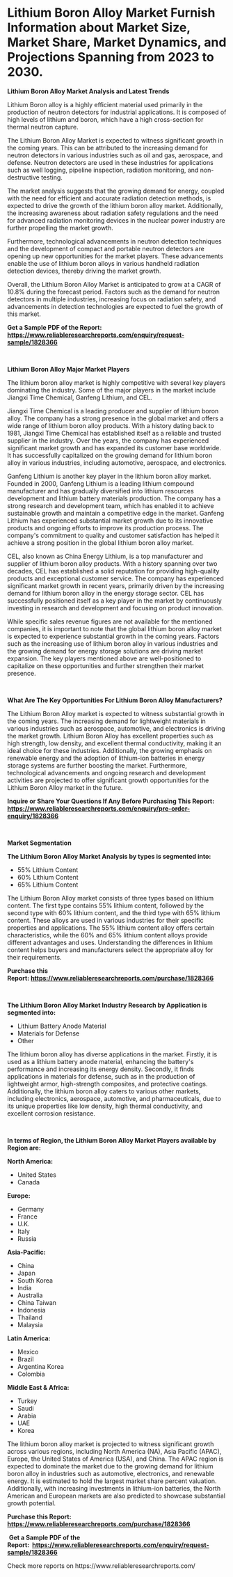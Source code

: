 <p><h1>Lithium Boron Alloy Market Furnish Information about Market Size, Market Share, Market Dynamics, and Projections Spanning from 2023 to 2030.</h1></p><p><strong>Lithium Boron Alloy Market Analysis and Latest Trends</strong></p>
<p><p>Lithium Boron alloy is a highly efficient material used primarily in the production of neutron detectors for industrial applications. It is composed of high levels of lithium and boron, which have a high cross-section for thermal neutron capture.</p><p>The Lithium Boron Alloy Market is expected to witness significant growth in the coming years. This can be attributed to the increasing demand for neutron detectors in various industries such as oil and gas, aerospace, and defense. Neutron detectors are used in these industries for applications such as well logging, pipeline inspection, radiation monitoring, and non-destructive testing.</p><p>The market analysis suggests that the growing demand for energy, coupled with the need for efficient and accurate radiation detection methods, is expected to drive the growth of the lithium boron alloy market. Additionally, the increasing awareness about radiation safety regulations and the need for advanced radiation monitoring devices in the nuclear power industry are further propelling the market growth.</p><p>Furthermore, technological advancements in neutron detection techniques and the development of compact and portable neutron detectors are opening up new opportunities for the market players. These advancements enable the use of lithium boron alloys in various handheld radiation detection devices, thereby driving the market growth.</p><p>Overall, the Lithium Boron Alloy Market is anticipated to grow at a CAGR of 10.8% during the forecast period. Factors such as the demand for neutron detectors in multiple industries, increasing focus on radiation safety, and advancements in detection technologies are expected to fuel the growth of this market.</p></p>
<p><strong>Get a Sample PDF of the Report:&nbsp; <a href="https://www.reliableresearchreports.com/enquiry/request-sample/1828366">https://www.reliableresearchreports.com/enquiry/request-sample/1828366</a></strong></p>
<p>&nbsp;</p>
<p><strong>Lithium Boron Alloy Major Market Players</strong></p>
<p><p>The lithium boron alloy market is highly competitive with several key players dominating the industry. Some of the major players in the market include Jiangxi Time Chemical, Ganfeng Lithium, and CEL.</p><p>Jiangxi Time Chemical is a leading producer and supplier of lithium boron alloy. The company has a strong presence in the global market and offers a wide range of lithium boron alloy products. With a history dating back to 1981, Jiangxi Time Chemical has established itself as a reliable and trusted supplier in the industry. Over the years, the company has experienced significant market growth and has expanded its customer base worldwide. It has successfully capitalized on the growing demand for lithium boron alloy in various industries, including automotive, aerospace, and electronics. </p><p>Ganfeng Lithium is another key player in the lithium boron alloy market. Founded in 2000, Ganfeng Lithium is a leading lithium compound manufacturer and has gradually diversified into lithium resources development and lithium battery materials production. The company has a strong research and development team, which has enabled it to achieve sustainable growth and maintain a competitive edge in the market. Ganfeng Lithium has experienced substantial market growth due to its innovative products and ongoing efforts to improve its production process. The company's commitment to quality and customer satisfaction has helped it achieve a strong position in the global lithium boron alloy market.</p><p>CEL, also known as China Energy Lithium, is a top manufacturer and supplier of lithium boron alloy products. With a history spanning over two decades, CEL has established a solid reputation for providing high-quality products and exceptional customer service. The company has experienced significant market growth in recent years, primarily driven by the increasing demand for lithium boron alloy in the energy storage sector. CEL has successfully positioned itself as a key player in the market by continuously investing in research and development and focusing on product innovation.</p><p>While specific sales revenue figures are not available for the mentioned companies, it is important to note that the global lithium boron alloy market is expected to experience substantial growth in the coming years. Factors such as the increasing use of lithium boron alloy in various industries and the growing demand for energy storage solutions are driving market expansion. The key players mentioned above are well-positioned to capitalize on these opportunities and further strengthen their market presence.</p></p>
<p>&nbsp;</p>
<p><strong>What Are The Key Opportunities For Lithium Boron Alloy Manufacturers?</strong></p>
<p><p>The Lithium Boron Alloy market is expected to witness substantial growth in the coming years. The increasing demand for lightweight materials in various industries such as aerospace, automotive, and electronics is driving the market growth. Lithium Boron Alloy has excellent properties such as high strength, low density, and excellent thermal conductivity, making it an ideal choice for these industries. Additionally, the growing emphasis on renewable energy and the adoption of lithium-ion batteries in energy storage systems are further boosting the market. Furthermore, technological advancements and ongoing research and development activities are projected to offer significant growth opportunities for the Lithium Boron Alloy market in the future.</p></p>
<p><strong>Inquire or Share Your Questions If Any Before Purchasing This Report: <a href="https://www.reliableresearchreports.com/enquiry/pre-order-enquiry/1828366">https://www.reliableresearchreports.com/enquiry/pre-order-enquiry/1828366</a></strong></p>
<p>&nbsp;</p>
<p><strong>Market Segmentation</strong></p>
<p><strong>The Lithium Boron Alloy Market Analysis by types is segmented into:</strong></p>
<p><ul><li>55% Lithium Content</li><li>60% Lithium Content</li><li>65% Lithium Content</li></ul></p>
<p><p>The Lithium Boron Alloy market consists of three types based on lithium content. The first type contains 55% lithium content, followed by the second type with 60% lithium content, and the third type with 65% lithium content. These alloys are used in various industries for their specific properties and applications. The 55% lithium content alloy offers certain characteristics, while the 60% and 65% lithium content alloys provide different advantages and uses. Understanding the differences in lithium content helps buyers and manufacturers select the appropriate alloy for their requirements.</p></p>
<p><strong>Purchase this Report:&nbsp;<a href="https://www.reliableresearchreports.com/purchase/1828366">https://www.reliableresearchreports.com/purchase/1828366</a></strong></p>
<p>&nbsp;</p>
<p><strong>The Lithium Boron Alloy Market Industry Research by Application is segmented into:</strong></p>
<p><ul><li>Lithium Battery Anode Material</li><li>Materials for Defense</li><li>Other</li></ul></p>
<p><p>The lithium boron alloy has diverse applications in the market. Firstly, it is used as a lithium battery anode material, enhancing the battery's performance and increasing its energy density. Secondly, it finds applications in materials for defense, such as in the production of lightweight armor, high-strength composites, and protective coatings. Additionally, the lithium boron alloy caters to various other markets, including electronics, aerospace, automotive, and pharmaceuticals, due to its unique properties like low density, high thermal conductivity, and excellent corrosion resistance.</p></p>
<p>&nbsp;</p>
<p><strong>In terms of Region, the Lithium Boron Alloy Market Players available by Region are:</strong></p>
<p>
    <p> <strong> North America: </strong>
        <ul>
            <li>United States</li>
            <li>Canada</li>
        </ul>
        </p> 
    <p> <strong> Europe: </strong>
        <ul>
            <li>Germany</li>
            <li>France</li>
            <li>U.K.</li>
            <li>Italy</li>
            <li>Russia</li>
        </ul>
        </p> 
    <p> <strong> Asia-Pacific: </strong>
        <ul>
            <li>China</li>
            <li>Japan</li>
            <li>South Korea</li>
            <li>India</li>
            <li>Australia</li>
            <li>China Taiwan</li>
            <li>Indonesia</li>
            <li>Thailand</li>
            <li>Malaysia</li>
        </ul>
        </p> 
    <p> <strong> Latin America: </strong>
        <ul>
            <li>Mexico</li>
            <li>Brazil</li>
            <li>Argentina Korea</li>
            <li>Colombia</li>
        </ul>
        </p> 
    <p> <strong> Middle East & Africa: </strong>
        <ul>
            <li>Turkey</li>
            <li>Saudi</li>
            <li>Arabia</li>
            <li>UAE</li>
            <li>Korea</li>
        </ul>
    </p>
    </p>
<p><p>The lithium boron alloy market is projected to witness significant growth across various regions, including North America (NA), Asia Pacific (APAC), Europe, the United States of America (USA), and China. The APAC region is expected to dominate the market due to the growing demand for lithium boron alloy in industries such as automotive, electronics, and renewable energy. It is estimated to hold the largest market share percent valuation. Additionally, with increasing investments in lithium-ion batteries, the North American and European markets are also predicted to showcase substantial growth potential.</p></p>
<p><strong>Purchase this Report: <a href="https://www.reliableresearchreports.com/purchase/1828366">https://www.reliableresearchreports.com/purchase/1828366</a></strong></p>
<p>&nbsp;<strong>Get a Sample PDF of the Report:&nbsp;&nbsp;<a href="https://www.reliableresearchreports.com/enquiry/request-sample/1828366">https://www.reliableresearchreports.com/enquiry/request-sample/1828366</a></strong></p>
<p><strong></strong></p>
<p>Check more reports on https://www.reliableresearchreports.com/</p>